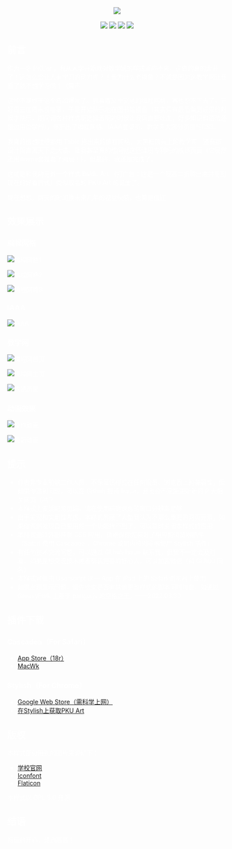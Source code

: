 <div align="center">
<img src='https://i.loli.net/2021/11/27/MUjtNG9HxIQKPbA.png'><img/>
	<div style="height:20px;display:block;color:#fff">&nbsp;
		<div/>
<img src="https://img.shields.io/badge/license-GPL3.0-F6D7A7"><img/>  <img src="https://img.shields.io/badge/language-CSS-F6EABE"><img/>  <img src="https://img.shields.io/badge/site-Arthals.ink-C8E3D4"><img/>  <img src="https://img.shields.io/badge/apply-PKU Site-87AAAA"><img/>
​	

  <div/>
<div align="left">

## 前言
作为一名 PKUer ，我从入学开始就对教学网的样式适应不来，这做的真的太丑了！这怎么会让人有学习的动力呢？！我为什么老摸鱼？不就是因为这教学网让我看了就不想学习吗！（震声

这种不满终于这个周四爆发了。我看着又土又老的编程网格，再也忍不下去了，正好周五加周末没啥事，于是开始快乐地在图书馆摸鱼（其实只有最后看到成果的时候才快乐，期间调各种样式啊选择器啊的时候让我简直要吐血，好多知识和语法还是边用边学的），爆肝出了编程网格、IAAA登录页、教学网大部分页面的CSS。

我真的很想吐槽那用 Table 搭出来的编程网格、大黑框顶头上的教学网，还有那设计简直离天下之大谱、让我甚至真的想问就这还注册专利吗的成绩页面（它居然还用iframe套娃套了两层！），但最终，我还是完成了。

这就是和我的另外一个样式 Baidu Art （打广告：这是一个我高二折腾出来并用到现在的好看样式）类似取名的 PKU Art 的诞生了。

现在想想，两天的时间换未来几年的视觉快感，也算是值辽！

## 效果展示

### 编程网格
![编程网格1](https://i.loli.net/2021/11/27/QlT6eiVdXpk7cIZ.png)

![编程网格2](https://i.loli.net/2021/11/27/j9o2zBdSx8WPGhK.png)

![编程网格3](https://i.loli.net/2021/11/27/wAM3DT7xyR5OqUh.png)

### IAAA
![IAAA](https://i.loli.net/2021/11/27/9w4BcirULTxCHtM.png)

### 教学网
![课程网首页](https://i.loli.net/2021/11/27/WI8aLgEu9bzwS5Q.png)

![课程网主页](https://i.loli.net/2021/11/27/XjZfypcsSt4DHP1.png)

![成绩页面](https://i.loli.net/2021/11/27/EihLVCfPWFcS3N6.png)


### 动画效果
![操作动画](https://i.loli.net/2021/11/27/b5G9EOzXv1kWpjc.gif)

![刷新动画](https://i.loli.net/2021/11/27/ozs1S7v4nNTMPVl.gif)

## 提示
* 作者非专业前端工作人员，不保证该样式在任何设备、浏览器上的兼容性，但如果你遇到问题，可以在 Github 提请 Issue，我也会不定期更新新的 P 大相关网页（咕？
* 本样式主要适配网页端，请在使用前确保你的窗口分辨率足够
* 出于美观和实用性考虑，本样式屏蔽了大量我认为不那么重要的网页元素，如果你偶然发现自己要用的一个功能找不到了，可以暂时关闭本样式的应用
* 本样式通过外部挂载 CSS 应用，请确保你先装好了相应的浏览器插件（Safari 使用 Cascadea ，Chrome 或同内核浏览器使用 Stylish 插件）
* 有任何技术交流问题，可以通过 Github Issue 联系我，但我不一定会及时看，如果是想交流技术或者帮我完善的好心人，可以加我微信（和 Github 同名）
* 本样式可借由 Userscript 这一 App 在 iPad 上的 Safari 浏览器上使用 
* 如果出现显示问题，请先检查是否有其他更改样式的脚本同时加载，如通过 GreasyFork 上基于 pangu.js 的空格之王。——2022.03.30
	
## 插件下载
### Cascadea（For Safari）
* [App Store（18r）](https://apps.apple.com/cn/app/cascadea/id1432182561)： 
* [MacWk](https://macwk.com/soft/cascadea)

### Stylish（For Chrome）
* [Google Web Store（需科学上网）](https://chrome.google.com/webstore/detail/stylish-custom-themes-for/fjnbnpbmkenffdnngjfgmeleoegfcffe/related)
* [在Stylish上获取PKU Art](https://userstyles.org/styles/220453/pku-art)

## 版权
本样式部分用到的图片来源如下：
* [学校官网](https://www.pku.edu.cn)
* [Iconfont](https://www.iconfont.cn)
* [Flaticon](https://www.flaticon.com)

本样式以 GPL 3.0 开源

## 结语
祝玩的开心，绩点高高！
  <div/>
